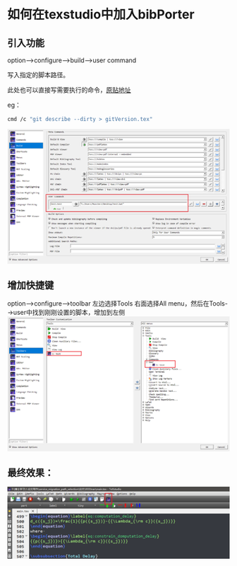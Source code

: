 # 如何在texstudio中加入bibPorter

## 引入功能
option-->configure-->build-->user command

写入指定的脚本路径。

此处也可以直接写需要执行的命令，[原贴地址](https://sourceforge.net/p/texstudio/discussion/907840/thread/f2b1d9fd/)

eg：

```bash
cmd /c "git describe --dirty > gitVersion.tex"
```



![](graphics/001.png)

## 增加快捷键
option-->configure-->toolbar
左边选择Tools
右面选择All menu，然后在Tools-->user中找到刚刚设置的脚本，增加到左侧![](graphics/002.png)

## 最终效果：

![](graphics/003.png)